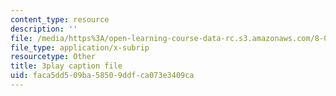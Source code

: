 ```yaml
---
content_type: resource
description: ''
file: /media/https%3A/open-learning-course-data-rc.s3.amazonaws.com/8-01sc-classical-mechanics-fall-2016/faca5dd509ba58509ddfca073e3409ca_flwYlUfw4WU.vtt
file_type: application/x-subrip
resourcetype: Other
title: 3play caption file
uid: faca5dd5-09ba-5850-9ddf-ca073e3409ca
---
```

